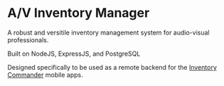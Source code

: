 # A/V Inventory Manager
A robust and versitile inventory management system for audio-visual professionals.

Built on NodeJS, ExpressJS, and PostgreSQL

Designed specifically to be used as a remote backend for the [Inventory Commander](#) mobile apps.